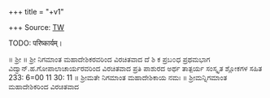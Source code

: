 +++
title = "+v1"

+++
Source: [TW](https://archive.org/details/deshika-prabandha/deshika-prabandham_kannaDa_sanskrit_v1/page/n1/mode/2up)

TODO: परिष्कार्यम्। 

॥ ಶ್ರೀ ॥ 
ಶ್ರೀ ನಿಗಮಾಂತ ಮಹಾದೇಶಿಕರವರಿಂದ ವಿರಚಿತವಾದ 
ದೆ ಶಿ ಕ ಪ್ರಬ೦ಧ 
ಪ್ರಥಮಭಾಗ 
ವಿದ್ವಾನ್.ಹ.ಗೋಪಾಲಾಚಾರ್ಯರವರಿಂದ ವಿರಚಿತವಾದ ಪ್ರತಿ ಪಾಶುರದ ಅರ್ಥ ತಾತ್ಪರ್ಯ ಸಂಸ್ಕೃತ ಶ್ಲೋಕಗಳ ಸಹಿತ 
233: 6=00 
11 30: 11 
॥ ಶ್ರೀಮತೇ ನಿಗಮಾಂತ ಮಹಾದೇಶಿಕಾಯ ನಮಃ ॥ 
ಶ್ರೀಮನ್ನಿಗಮಾಂತ ಮಹಾದೇಶಿಕರಿಂದ ವಿರಚಿತವಾದ 